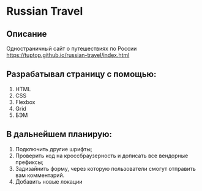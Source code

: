 # Russian Travel

## Описание

Одностраничный сайт о путешествиях по России
 https://tuptop.github.io/russian-travel/index.html

## Разрабатывал страницу с помощью:

1. HTML
2. CSS
3. Flexbox
4. Grid
5. БЭМ

## В дальнейшем планирую:
1. Подключить другие шрифты;
2. Проверить код на кроссбраузерность и дописать все вендорные префиксы;
3. Задизайнить форму, через которую пользователи смогут отправить вам комментарий.
4. Добавить новые локации
